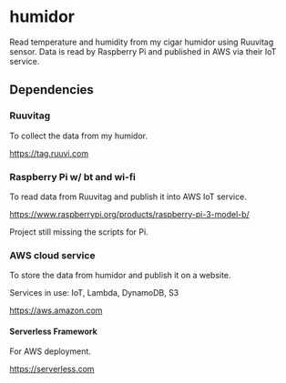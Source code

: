 # humidor
Read temperature and humidity from my cigar humidor using Ruuvitag sensor. Data is read by Raspberry Pi and published in AWS via their IoT service.

## Dependencies

### Ruuvitag

To collect the data from my humidor.

https://tag.ruuvi.com

### Raspberry Pi w/ bt and wi-fi

To read data from Ruuvitag and publish it into AWS IoT service.

https://www.raspberrypi.org/products/raspberry-pi-3-model-b/

Project still missing the scripts for Pi.

### AWS cloud service

To store the data from humidor and publish it on a website.

Services in use: IoT, Lambda, DynamoDB, S3

https://aws.amazon.com

#### Serverless Framework

For AWS deployment.

https://serverless.com
